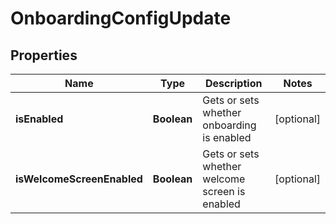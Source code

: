 
# OnboardingConfigUpdate

## Properties
Name | Type | Description | Notes
------------ | ------------- | ------------- | -------------
**isEnabled** | **Boolean** | Gets or sets whether onboarding is enabled |  [optional]
**isWelcomeScreenEnabled** | **Boolean** | Gets or sets whether welcome screen is enabled |  [optional]



